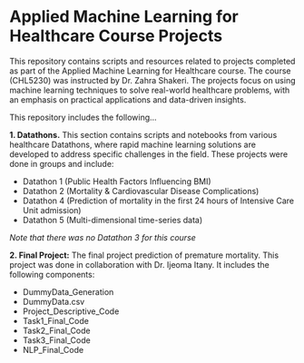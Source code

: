 # **Applied Machine Learning for Healthcare Course Projects** 

This repository contains scripts and resources related to projects completed as part of the Applied Machine Learning for Healthcare course. The course (CHL5230) was instructed by Dr. Zahra Shakeri. The projects focus on using machine learning techniques to solve real-world healthcare problems, with an emphasis on practical applications and data-driven insights.

This repository includes the following... 

**1. Datathons.** This section contains scripts and notebooks from various healthcare Datathons, where rapid machine learning solutions are developed to address specific challenges in the field. These projects were done in groups and include: 
- Datathon 1 (Public Health Factors Influencing BMI) 
- Datathon 2 (Mortality & Cardiovascular Disease Complications)
- Datathon 4 (Prediction of mortality in the first 24 hours of Intensive Care Unit admission)
- Datathon 5 (Multi-dimensional time-series data)

*Note that there was no Datathon 3 for this course*

**2. Final Project:** The final project prediction of premature mortality. This project was done in collaboration with Dr. Ijeoma Itany. It includes the following components:
- DummyData_Generation
- DummyData.csv
- Project_Descriptive_Code
- Task1_Final_Code
- Task2_Final_Code
- Task3_Final_Code
- NLP_Final_Code



